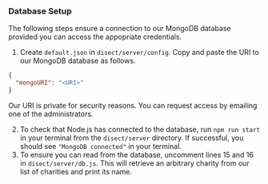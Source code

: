 ### Database Setup ###
The following steps ensure a connection to our MongoDB database provided you can access the appopriate credentials.
1. Create `default.json` in `disect/server/config`. Copy and paste the URI to our MongoDB database as follows.
```json
{
  "mongoURI": "<URI>"
}
```
Our URI is private for security reasons. You can request access by emailing one of the administrators.
  
2. To check that Node.js has connected to the database, run `npm run start` in your terminal from the `disect/server` directory. If successful, you should see `"MongoDB connected"` in your terminal. 
3. To ensure you can read from the database, uncomment lines 15 and 16 in `disect/server/db.js`. This will retrieve an arbitrary charity from our list of charities and print its name.
  
  
